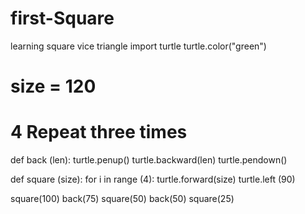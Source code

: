 # first-Square
learning square vice triangle
import turtle
turtle.color("green")

# size = 120
# 4 Repeat three times

def back (len):
  turtle.penup()
  turtle.backward(len)
  turtle.pendown()
  
def square (size):
  for i in range (4):
   turtle.forward(size)
   turtle.left (90)

square(100)
back(75)
square(50)
back(50)
square(25)
